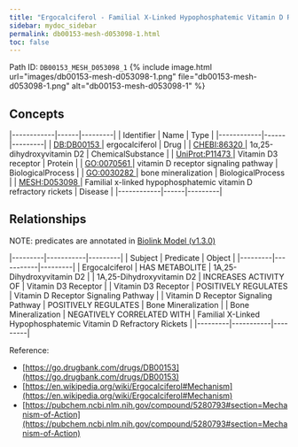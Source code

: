 ```yaml
---
title: "Ergocalciferol - Familial X-Linked Hypophosphatemic Vitamin D Refractory Rickets"
sidebar: mydoc_sidebar
permalink: db00153-mesh-d053098-1.html
toc: false 
---
```



Path ID: `DB00153_MESH_D053098_1`
{% include image.html url="images/db00153-mesh-d053098-1.png" file="db00153-mesh-d053098-1.png" alt="db00153-mesh-d053098-1" %}

## Concepts

|------------|------|---------|
| Identifier | Name | Type    |
|------------|------|---------|
| <a href="https://identifiers.org/DB:DB00153">DB:DB00153 </a> | ergocalciferol | Drug |
| <a href="https://identifiers.org/CHEBI:86320">CHEBI:86320 </a> | 1α,25-dihydroxyvitamin D2 | ChemicalSubstance |
| <a href="https://identifiers.org/UniProt:P11473">UniProt:P11473 </a> | Vitamin D3 receptor | Protein |
| <a href="https://identifiers.org/GO:0070561">GO:0070561 </a> | vitamin D receptor signaling pathway | BiologicalProcess |
| <a href="https://identifiers.org/GO:0030282">GO:0030282 </a> | bone mineralization | BiologicalProcess |
| <a href="https://identifiers.org/MESH:D053098">MESH:D053098 </a> | Familial x-linked hypophosphatemic vitamin D refractory rickets | Disease |
|------------|------|---------|

## Relationships


NOTE: predicates are annotated in <a href="https://github.com/biolink/biolink-model/releases/tag/v1.3.0">Biolink Model (v1.3.0)</a>

|---------|-----------|---------|
| Subject | Predicate | Object  |
|---------|-----------|---------|
| Ergocalciferol | HAS METABOLITE | 1Α,25-Dihydroxyvitamin D2 |
| 1Α,25-Dihydroxyvitamin D2 | INCREASES ACTIVITY OF | Vitamin D3 Receptor |
| Vitamin D3 Receptor | POSITIVELY REGULATES | Vitamin D Receptor Signaling Pathway |
| Vitamin D Receptor Signaling Pathway | POSITIVELY REGULATES | Bone Mineralization |
| Bone Mineralization | NEGATIVELY CORRELATED WITH | Familial X-Linked Hypophosphatemic Vitamin D Refractory Rickets |
|---------|-----------|---------|

Reference: 
  - [https://go.drugbank.com/drugs/DB00153](https://go.drugbank.com/drugs/DB00153)
  - [https://en.wikipedia.org/wiki/Ergocalciferol#Mechanism](https://en.wikipedia.org/wiki/Ergocalciferol#Mechanism)
  - [https://pubchem.ncbi.nlm.nih.gov/compound/5280793#section=Mechanism-of-Action](https://pubchem.ncbi.nlm.nih.gov/compound/5280793#section=Mechanism-of-Action)
